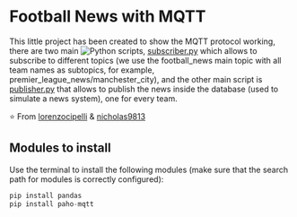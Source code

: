 # Football News with MQTT
This little project has been created to show the MQTT protocol working, there are two main ![Python](https://img.shields.io/badge/-Python-333333?style=flat&logo=python) scripts, [subscriber.py](https://github.com/lorenzocipelli/telematica/blob/main/subscriber.py) which allows to subscribe to different topics (we use the football_news main topic with all team names as subtopics, for example, premier_league_news/manchester_city), and the other main script is [publisher.py](https://github.com/lorenzocipelli/telematica/blob/main/publisher.py) that allows to publish the news inside the database (used to simulate a news system), one for every team.

⭐️ From [lorenzocipelli](https://github.com/lorenzocipelli) & [nicholas9813](https://github.com/nicholas9813)

## Modules to install
Use the terminal to install the following modules (make sure that the search path for modules is correctly configured):
```js
pip install pandas
pip install paho-mqtt
```

